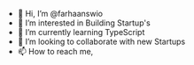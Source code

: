 - 👋 Hi, I’m @farhaanswio
- 👀 I’m interested in Building Startup's
- 🌱 I’m currently learning TypeScript
- 💞️ I’m looking to collaborate with new Startups
- 📫 How to reach me, 

<!---
farhaanswio/farhaanswio is a ✨ special ✨ repository because its `README.md` (this file) appears on your GitHub profile.
You can click the Preview link to take a look at your changes.
--->
